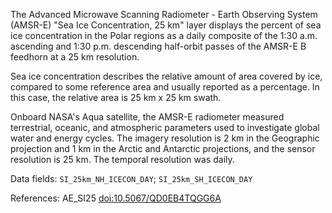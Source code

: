 The Advanced Microwave Scanning Radiometer - Earth Observing System (AMSR-E) "Sea Ice Concentration, 25 km" layer displays the percent of sea ice concentration in the Polar regions as a daily composite of the 1:30 a.m. ascending and 1:30 p.m. descending half-orbit passes of the AMSR-E B feedhorn at a 25 km resolution.

Sea ice concentration describes the relative amount of area covered by ice, compared to some reference area and usually reported as a percentage. In this case, the relative area is 25 km x 25 km swath.

Onboard NASA's Aqua satellite, the AMSR-E radiometer measured terrestrial, oceanic, and atmospheric parameters used to investigate global water and energy cycles. The imagery resolution is 2 km in the Geographic projection and 1 km in the Arctic and Antarctic projections, and the sensor resolution is 25 km. The temporal resolution was daily.

Data fields: `SI_25km_NH_ICECON_DAY`; `SI_25km_SH_ICECON_DAY`

References: AE_SI25 [doi:10.5067/QD0EB4TQGG6A](https://doi.org/10.5067/QD0EB4TQGG6A)


